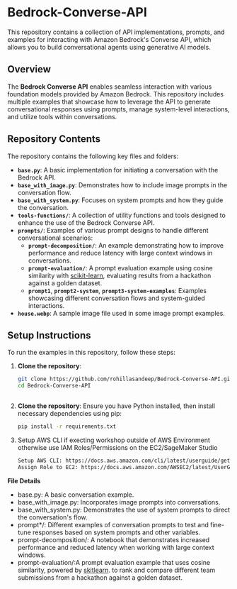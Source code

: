 # Bedrock-Converse-API

This repository contains a collection of API implementations, prompts, and examples for interacting with Amazon Bedrock's Converse API, which allows you to build conversational agents using generative AI models.

## Overview
The **Bedrock Converse API** enables seamless interaction with various foundation models provided by Amazon Bedrock. This repository includes multiple examples that showcase how to leverage the API to generate conversational responses using prompts, manage system-level interactions, and utilize tools within conversations.

## Repository Contents
The repository contains the following key files and folders:

- **`base.py`**: A basic implementation for initiating a conversation with the Bedrock API.
- **`base_with_image.py`**: Demonstrates how to include image prompts in the conversation flow.
- **`base_with_system.py`**: Focuses on system prompts and how they guide the conversation.
- **`tools-functions/`**: A collection of utility functions and tools designed to enhance the use of the Bedrock Converse API.
- **`prompts/`**: Examples of various prompt designs to handle different conversational scenarios:
  - **`prompt-decomposition/`**: An example demonstrating how to improve performance and reduce latency with large context windows in conversations.
  - **`prompt-evaluation/`**: A prompt evaluation example using cosine similarity with [scikit-learn](https://scikit-learn.org/), evaluating results from a hackathon against a golden dataset.
  - **`prompt1`**, **`prompt2-system`**, **`prompt3-system-examples`**: Examples showcasing different conversation flows and system-guided interactions.
- **`house.webp`**: A sample image file used in some image prompt examples.

## Setup Instructions
To run the examples in this repository, follow these steps:

1. **Clone the repository**:
   ```bash
   git clone https://github.com/rohillasandeep/Bedrock-Converse-API.git
   cd Bedrock-Converse-API
  
2. **Clone the repository**: Ensure you have Python installed, then install necessary dependencies using pip:
    ```bash
    pip install -r requirements.txt

3. Setup AWS CLI if execting workshop outside of AWS Environment otherwise use IAM Roles/Permissions on the EC2/SageMaker Studio
   ```bash
   Setup AWS CLI: https://docs.aws.amazon.com/cli/latest/userguide/getting-started-quickstart.html
   Assign Role to EC2: https://docs.aws.amazon.com/AWSEC2/latest/UserGuide/iam-roles-for-amazon-ec2.html#generate-policy-for-iam-role

**File Details**

- base.py: A basic conversation example.
- base_with_image.py: Incorporates image prompts into conversations.
- base_with_system.py: Demonstrates the use of system prompts to direct the conversation's flow.
- prompt*/: Different examples of conversation prompts to test and fine-tune responses based on system prompts and other variables.
- prompt-decomposition/: A notebook that demonstrates increased performance and reduced latency when working with large context windows.
- prompt-evaluation/:A prompt evaluation example that uses cosine similarity, powered by [skitlearn](https://scikit-learn.org/). to rank and compare different team submissions from a hackathon against a golden dataset.
